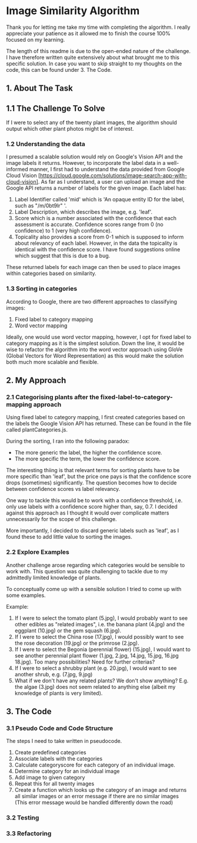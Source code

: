 # Image Similarity Algorithm

Thank you for letting me take my time with completing the algorithm. I really appreciate your patience as it allowed me to finish the course 100% focused on my learning.

The length of this readme is due to the open-ended nature of the challenge. I have therefore written quite extensively about what brought me to this specific solution. In case you want to skip straight to my thoughts on the code, this can be found under 3. The Code.

## 1. About The Task

## 1.1 The Challenge To Solve

If I were to select any of the twenty plant images, the algorithm should output which other plant photos might be of interest.

### 1.2 Understanding the data

I presumed a scalable solution would rely on Google's Vision API and the image labels it returns. However, to incorporate the label data in a well-informed manner, I first had to understand the data provided from Google Cloud Vision [https://cloud.google.com/solutions/image-search-app-with-cloud-vision].
As far as I understand, a user can upload an image and the Google API returns a number of labels for the given image. Each label has:

1. Label Identifier called 'mid' which is 'An opaque entity ID for the label, such as "/m/0bt9lr" '.
2. Label Description, which describes the image, e.g. 'leaf'.
3. Score which is a number associated with the confidence that each assessment is accurate. Confidence scores range from 0 (no confidence) to 1 (very high confidence).
4. Topicality also provides a score from 0-1 which is supposed to inform about relevancy of each label. However, in the data the topicality is identical with the confidence score. I have found suggestions online which suggest that this is due to a bug.

These returned labels for each image can then be used to place images within categories based on similarity.

### 1.3 Sorting in categories

According to Google, there are two different approaches to classifying images:

1. Fixed label to category mapping
2. Word vector mapping

Ideally, one would use word vector mapping, however, I opt for fixed label to category mapping as it is the simplest solution. Down the line, it would be wise to refactor the algorithm into the word vector approach using GloVe (Global Vectors for Word Representation) as this would make the solution both much more scalable and flexible.

## 2. My Approach

### 2.1 Categorising plants after the fixed-label-to-category-mapping approach

Using fixed label to category mapping, I first created categories based on the labels the Google Vision API has returned. These can be found in the file called plantCategories.js.

During the sorting, I ran into the following paradox:

- The more generic the label, the higher the confidence score.
- The more specific the term, the lower the confidence score.

The interesting thiing is that relevant terms for sorting plants have to be more specific than 'leaf', but the price one pays is that the confidence score drops (sometimes) significantly. The question becomes how to decide between confidence scores vs label relevancy.

One way to tackle this would be to work with a confidence threshold, i.e. only use labels with a confidence score higher than, say, 0.7. I decided against this approach as I thought it would over complicate matters unnecessarily for the scope of this challenge.

More importantly, I decided to discard generic labels such as 'leaf', as I found these to add little value to sorting the images.

### 2.2 Explore Examples

Another challenge arose regarding which categories would be sensible to work with. This question was quite challenging to tackle due to my admittedly limited knowledge of plants.

To conceptually come up with a sensible solution I tried to come up with some examples.

Example:

1. If I were to select the tomato plant (5.jpg), I would probably want to see other edibles as "related images", i.e. the banana plant (4.jpg) and the eggplant (10.jpg) or the gem squash (6.jpg).
2. If I were to select the China rose (17.jpg), I would possibly want to see the rose decoration (19.jpg) or the primrose (2.jpg).
3. If I were to select the Begonia (perennial flower) (15.jpg), I would want to see another perennial plant flower (1.jpg, 2.jpg, 14.jpg, 15.jpg, 16.jpg 18.jpg). Too many possibilities? Need for further criterias?
4. If I were to select a shrubby plant (e.g. 20.jpg), I would want to see another shrub, e.g. (7.jpg, 9.jpg)
5. What if we don't have any related plants? We don't show anything? E.g. the algae (3.jpg) does not seem related to anything else (albeit my knowledge of plants is very limited).

## 3. The Code

### 3.1 Pseudo Code and Code Structure

The steps I need to take written in pseudocode.

1. Create predefined categories
2. Associate labels with the categories
3. Calculate categoryscore for each category of an individual image.
4. Determine category for an individual image
5. Add image to given category
6. Repeat this for all twenty images
7. Create a function which looks up the category of an image and returns all similar images or an error message if there are no similar images (This error message would be handled differently down the road)

### 3.2 Testing

### 3.3 Refactoring
